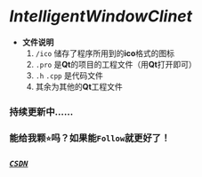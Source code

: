 # ***IntelligentWindowClinet***

* **文件说明**
  1. `/ico` 储存了程序所用到的**ico**格式的图标
  2. `.pro` 是**Qt**的项目的工程文件（用**Qt**打开即可）
  3. `.h` `.cpp` 是代码文件
  4. 其余为其他的**Qt**工程文件

### 持续更新中……
### 能给我颗`⭐`吗？如果能`Follow`就更好了！
### [***`CSDN`***](https://blog.csdn.net/ProYRB)
